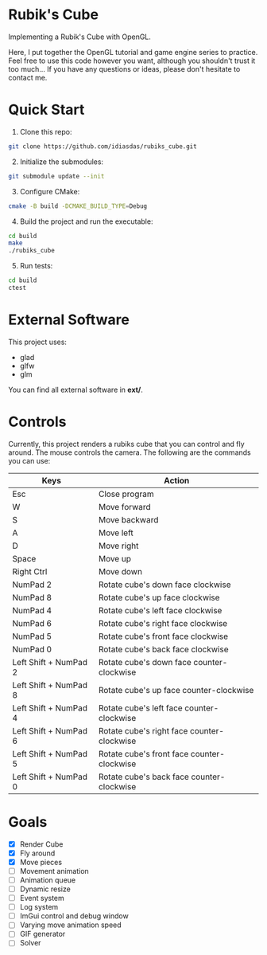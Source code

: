 # Rubik's Cube

Implementing a Rubik's Cube with OpenGL.

Here, I put together the OpenGL tutorial and game engine series to practice. Feel free to use this code however you want, although you shouldn't trust it too much... If you have any questions or ideas, please don't hesitate to contact me.

# Quick Start

1. Clone this repo:

```bash
git clone https://github.com/idiasdas/rubiks_cube.git
```

2. Initialize the submodules:

```bash
git submodule update --init
```

3. Configure CMake:

```bash
cmake -B build -DCMAKE_BUILD_TYPE=Debug
```

4. Build the project and run the executable:

```bash
cd build
make
./rubiks_cube
```

5. Run tests:

```bash
cd build
ctest
```

# External Software

This project uses:

- glad
- glfw
- glm

You can find all external software in **ext/**.

# Controls

Currently, this project renders a rubiks cube that you can control and fly around. The mouse controls the camera. The following are the commands you can use:

|Keys|Action|
|-|-|
|Esc| Close program|
|W| Move forward|
|S| Move backward|
|A| Move left|
|D| Move right|
|Space| Move up|
|Right Ctrl | Move down|
|NumPad 2| Rotate cube's down face clockwise|
|NumPad 8| Rotate cube's up face clockwise|
|NumPad 4| Rotate cube's left face clockwise|
|NumPad 6| Rotate cube's right face clockwise|
|NumPad 5| Rotate cube's front face clockwise|
|NumPad 0| Rotate cube's back face clockwise|
|Left Shift + NumPad 2| Rotate cube's down face counter-clockwise|
|Left Shift + NumPad 8| Rotate cube's up face counter-clockwise|
|Left Shift + NumPad 4| Rotate cube's left face counter-clockwise|
|Left Shift + NumPad 6| Rotate cube's right face counter-clockwise|
|Left Shift + NumPad 5| Rotate cube's front face counter-clockwise|
|Left Shift + NumPad 0| Rotate cube's back face counter-clockwise|

# Goals

- [x] Render Cube
- [x] Fly around
- [x] Move pieces
- [ ] Movement animation
- [ ] Animation queue
- [ ] Dynamic resize
- [ ] Event system
- [ ] Log system
- [ ] ImGui control and debug window
- [ ] Varying move animation speed
- [ ] GIF generator
- [ ] Solver
